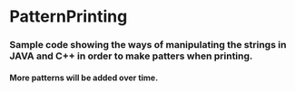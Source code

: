 # PatternPrinting
### Sample code showing the ways of manipulating the strings in JAVA and C++ in order to make patters when printing. 
#### More patterns will be added over time.
 
